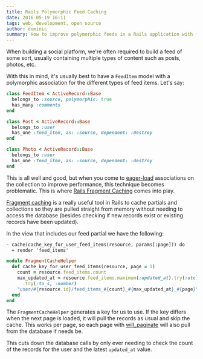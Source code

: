 ```yaml
---
title: Rails Polymorphic Feed Caching
date: 2016-05-19 16:11
tags: web, development, open source
author: dominic
summary: How to improve polymorphic feeds in a Rails application with fragment caching
---
```


When building a social platform, we're often required to build a feed of some sort, usually containing multiple types of content such as posts, photos, etc.

With this in mind, it's usually best to have a `FeedItem` model with a polymorphic association for the different types of feed items. Let's say:

~~~ruby
class FeedItem < ActiveRecord::Base
  belongs_to :source, polymorphic: true
  has_many :comments
end

class Post < ActiveRecord::Base
  belongs_to :user
  has_one :feed_item, as: :source, dependent: :destroy
end

class Photo < ActiveRecord::Base
  belongs_to :user
  has_one :feed_item, as: :source, dependent: :destroy
end
~~~

This is all well and good, but when you come to [eager-load][el] associations on the collection to improve performance, this technique becomes problematic. This is where [Rails Fragment Caching][fragcache] comes into play.

[Fragment caching][fragcache] is a really useful tool in Rails to cache partials and collections so they are pulled straight from memory without needing to access the database (besides checking if new records exist or existing records have been updated).

In the view that includes our feed partial we have the following:

~~~html
- cache(cache_key_for_user_feed_items(resource, params[:page])) do
  = render 'feed_items'
~~~

~~~ruby
module FragmentCacheHelper
  def cache_key_for_user_feed_items(resource, page = 1)
    count = resource.feed_items.count
    max_updated_at = resource.feed_items.maximum(:updated_at).try(:utc)
      .try(:to_s, :number)
    "user/#{resource.id}/feed_items_#{count}_#{max_updated_at}_#{page}"
  end
end
~~~

The `FragmentCacheHelper` generates a key for us to use. If the key differs when the next page is loaded, it will pull the records as usual and skip the cache. This works per page, so each page with [will_paginate][wp] will also pull from the database if needs be.

This cuts down the database calls by only ever needing to check the count of the records for the user and the latest `updated_at` value.

[el]: http://guides.rubyonrails.org/active_record_querying.html#eager-loading-associations
[wp]: https://github.com/mislav/will_paginate
[fragcache]: http://guides.rubyonrails.org/caching_with_rails.html#fragment-caching
